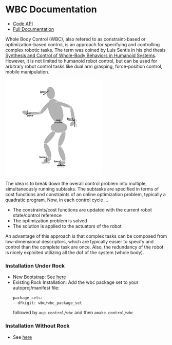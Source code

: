 # WBC Documentation

* [Code API](http://bob.dfki.uni-bremen.de/apis/wbc/wbc/) 
* [Full Documentation](https://git.hb.dfki.de/wbc/documentation/wikis/home)

Whole Body Control (WBC), also refered to as constraint-based or optimization-based control, is an approach for specifying and controlling complex robotic tasks. 
The term was coined by Luis Sentis in his phd thesis 
[Synthesis and Control of Whole-Body Behaviors in Humanoid Systems](http://citeseerx.ist.psu.edu/viewdoc/download?doi=10.1.1.73.8747&rep=rep1&type=pdf).
However, it is not limited to humanoid robot control, but can be 
used for arbitrary robot control tasks like dual arm grasping, force-position control, mobile manipulation. 

![](doc/images/wbc_principle.png)

The idea is to break down the overall control problem into multiple, simultaneously running subtasks. The subtasks are specified in terms of cost functions and constraints of an online optimization problem, typically a quadratic program.
Now, in each control cycle ...
  * The constraints/cost functions are updated with the current robot state/control reference
  * The optimization problem is solved
  * The solution is applied to the actuators of the robot
  
An advantage of this approach is that complex tasks can be composed from low-dimensional descriptors, which are typically 
easier to specify and control than the complete task are once. Also, the redundancy of the robot is nicely exploited utilizing 
all the dof of the system (whole body).

### Installation Under Rock

* New Bootstrap: See [here](https://git.hb.dfki.de/wbc/buildconf)
* Existing Rock Installation: Add the wbc package set to your autoproj/manifest file: 
    ```
    package_sets:
    - dfkigit: wbc/wbc_package_set
    ```    
  followed by `aup control/wbc` and then `amake control/wbc`
 
### Installation Without Rock
* See [here](https://git.hb.dfki.de/wbc/documentation/-/wikis/WBC%20Install%20Instruction%20outside%20of%20ROCK)




